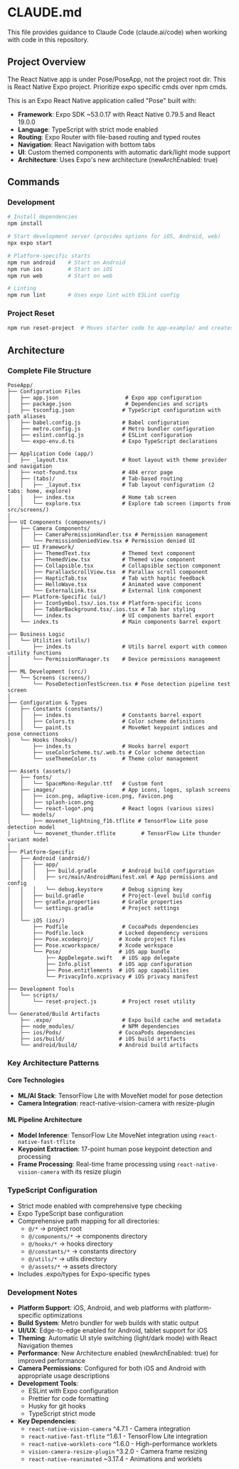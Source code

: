 # CLAUDE.md

This file provides guidance to Claude Code (claude.ai/code) when working with code in this repository.

## Project Overview
The React Native app is under Pose/PoseApp, not the project root dir.
This is React Native Expo project. Prioritize expo specific cmds over npm cmds.

This is an Expo React Native application called "Pose" built with:
- **Framework**: Expo SDK ~53.0.17 with React Native 0.79.5 and React 19.0.0
- **Language**: TypeScript with strict mode enabled
- **Routing**: Expo Router with file-based routing and typed routes
- **Navigation**: React Navigation with bottom tabs
- **UI**: Custom themed components with automatic dark/light mode support
- **Architecture**: Uses Expo's new architecture (newArchEnabled: true)

## Commands

### Development
```bash
# Install dependencies
npm install

# Start development server (provides options for iOS, Android, web)
npx expo start

# Platform-specific starts
npm run android    # Start on Android
npm run ios        # Start on iOS  
npm run web        # Start on web

# Linting
npm run lint       # Uses expo lint with ESLint config
```

### Project Reset
```bash
npm run reset-project  # Moves starter code to app-example/ and creates blank app/
```

## Architecture

### Complete File Structure
```
PoseApp/
├── Configuration Files
│   ├── app.json                     # Expo app configuration
│   ├── package.json                 # Dependencies and scripts
│   ├── tsconfig.json               # TypeScript configuration with path aliases
│   ├── babel.config.js             # Babel configuration
│   ├── metro.config.js             # Metro bundler configuration
│   ├── eslint.config.js            # ESLint configuration
│   └── expo-env.d.ts               # Expo TypeScript declarations
│
├── Application Code (app/)
│   ├── _layout.tsx                 # Root layout with theme provider and navigation
│   ├── +not-found.tsx              # 404 error page
│   ├── (tabs)/                     # Tab-based routing
│   │   ├── _layout.tsx             # Tab layout configuration (2 tabs: home, explore)
│   │   ├── index.tsx               # Home tab screen
│   │   └── explore.tsx             # Explore tab screen (imports from src/screens/)
│
├── UI Components (components/)
│   ├── Camera Components/
│   │   ├── CameraPermissionHandler.tsx # Permission management
│   │   └── PermissionDeniedView.tsx # Permission denied UI
│   ├── UI Framework/
│   │   ├── ThemedText.tsx          # Themed text component
│   │   ├── ThemedView.tsx          # Themed view component
│   │   ├── Collapsible.tsx         # Collapsible section component
│   │   ├── ParallaxScrollView.tsx  # Parallax scroll component
│   │   ├── HapticTab.tsx           # Tab with haptic feedback
│   │   ├── HelloWave.tsx           # Animated wave component
│   │   └── ExternalLink.tsx        # External link component
│   ├── Platform-Specific (ui/)
│   │   ├── IconSymbol.tsx/.ios.tsx # Platform-specific icons
│   │   ├── TabBarBackground.tsx/.ios.tsx # Tab bar styling
│   │   └── index.ts                # UI components barrel export
│   └── index.ts                    # Main components barrel export
│
├── Business Logic
│   └── Utilities (utils/)
│       ├── index.ts                # Utils barrel export with common utility functions
│       └── PermissionManager.ts    # Device permissions management
│
├── ML Development (src/)
│   └── Screens (screens/)
│       └── PoseDetectionTestScreen.tsx # Pose detection pipeline test screen
│
├── Configuration & Types
│   ├── Constants (constants/)
│   │   ├── index.ts                # Constants barrel export
│   │   ├── Colors.ts               # Color scheme definitions
│   │   └── paint.ts                # MoveNet keypoint indices and pose connections
│   └── Hooks (hooks/)
│       ├── index.ts                # Hooks barrel export
│       ├── useColorScheme.ts/.web.ts # Color scheme detection
│       └── useThemeColor.ts        # Theme color management
│
├── Assets (assets/)
│   ├── fonts/
│   │   └── SpaceMono-Regular.ttf   # Custom font
│   ├── images/                     # App icons, logos, splash screens
│   │   ├── icon.png, adaptive-icon.png, favicon.png
│   │   ├── splash-icon.png
│   │   └── react-logo*.png         # React logos (various sizes)
│   └── models/
│       ├── movenet_lightning_f16.tflite # TensorFlow Lite pose detection model
│       └── movenet_thunder.tflite        # TensorFlow Lite thunder variant model
│
├── Platform-Specific
│   ├── Android (android/)
│   │   ├── app/
│   │   │   ├── build.gradle        # Android build configuration
│   │   │   ├── src/main/AndroidManifest.xml # App permissions and config
│   │   │   └── debug.keystore      # Debug signing key
│   │   ├── build.gradle            # Project-level build config
│   │   ├── gradle.properties       # Gradle properties
│   │   └── settings.gradle         # Project settings
│   │
│   └── iOS (ios/)
│       ├── Podfile                 # CocoaPods dependencies
│       ├── Podfile.lock           # Locked dependency versions
│       ├── Pose.xcodeproj/        # Xcode project files
│       ├── Pose.xcworkspace/      # Xcode workspace
│       └── Pose/                  # iOS app bundle
│           ├── AppDelegate.swift   # iOS app delegate
│           ├── Info.plist         # iOS app configuration
│           ├── Pose.entitlements  # iOS app capabilities
│           └── PrivacyInfo.xcprivacy # iOS privacy manifest
│
├── Development Tools
│   └── scripts/
│       └── reset-project.js        # Project reset utility
│
└── Generated/Build Artifacts
    ├── .expo/                      # Expo build cache and metadata
    ├── node_modules/               # NPM dependencies
    ├── ios/Pods/                  # CocoaPods dependencies
    ├── ios/build/                 # iOS build artifacts
    └── android/build/             # Android build artifacts
```

### Key Architecture Patterns

#### Core Technologies
- **ML/AI Stack**: TensorFlow Lite with MoveNet model for pose detection
- **Camera Integration**: react-native-vision-camera with resize-plugin

#### ML Pipeline Architecture
- **Model Inference**: TensorFlow Lite MoveNet integration using `react-native-fast-tflite` 
- **Keypoint Extraction**: 17-point human pose keypoint detection and processing
- **Frame Processing**: Real-time frame processing using `react-native-vision-camera` with its resize plugin

### TypeScript Configuration
- Strict mode enabled with comprehensive type checking
- Expo TypeScript base configuration
- Comprehensive path mapping for all directories:
  - `@/*` → project root
  - `@/components/*` → components directory
  - `@/hooks/*` → hooks directory  
  - `@/constants/*` → constants directory
  - `@/utils/*` → utils directory
  - `@/assets/*` → assets directory
- Includes .expo/types for Expo-specific types

### Development Notes
- **Platform Support**: iOS, Android, and web platforms with platform-specific optimizations
- **Build System**: Metro bundler for web builds with static output
- **UI/UX**: Edge-to-edge enabled for Android, tablet support for iOS
- **Theming**: Automatic UI style switching (light/dark mode) with React Navigation themes
- **Performance**: New Architecture enabled (newArchEnabled: true) for improved performance
- **Camera Permissions**: Configured for both iOS and Android with appropriate usage descriptions
- **Development Tools**: 
  - ESLint with Expo configuration
  - Prettier for code formatting
  - Husky for git hooks
  - TypeScript strict mode
- **Key Dependencies**:
  - `react-native-vision-camera` ^4.7.1 - Camera integration
  - `react-native-fast-tflite` ^1.6.1 - TensorFlow Lite integration
  - `react-native-worklets-core` ^1.6.0 - High-performance worklets
  - `vision-camera-resize-plugin` ^3.2.0 - Camera frame resizing
  - `react-native-reanimated` ~3.17.4 - Animations and worklets



